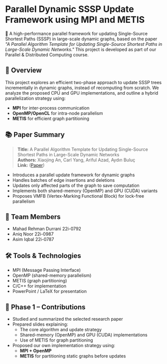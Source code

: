 # Parallel Dynamic SSSP Update Framework using MPI and METIS

🚀 A high-performance parallel framework for updating Single-Source Shortest Paths (SSSP) in large-scale dynamic graphs, based on the paper _"A Parallel Algorithm Template for Updating Single-Source Shortest Paths in Large-Scale Dynamic Networks."_ This project is developed as part of our Parallel & Distributed Computing course.

## 📌 Overview

This project explores an efficient two-phase approach to update SSSP trees incrementally in dynamic graphs, instead of recomputing from scratch. We analyze the proposed CPU and GPU implementations, and outline a hybrid parallelization strategy using:

- **MPI** for inter-process communication
- **OpenMP/OpenCL** for intra-node parallelism
- **METIS** for efficient graph partitioning


## 📚 Paper Summary

> **Title:** A Parallel Algorithm Template for Updating Single-Source Shortest Paths in Large-Scale Dynamic Networks  
> **Authors:** Xiaojing An, Carl Yang, Ariful Azad, Aydın Buluç  
> **Link:** ([Paper](https://drive.google.com/file/d/1I_W52vP4k3amMnXCPOuUzUgTXi9v3aXj/view))

- Introduces a parallel update framework for dynamic graphs
- Handles batches of edge insertions and deletions
- Updates only affected parts of the graph to save computation
- Implements both shared-memory (OpenMP) and GPU (CUDA) variants
- Proposes VMFB (Vertex-Marking Functional Block) for lock-free parallelism

## 👥 Team Members

- Mahad Rehman Durrani 22i-0792  
- Aniq Noor 22i-0987
- Asim Iqbal 22i-0787

## 🛠️ Tools & Technologies

- MPI (Message Passing Interface)
- OpenMP (shared-memory parallelism)
- METIS (graph partitioning)
- C/C++ for implementation
- PowerPoint / LaTeX for presentation


## 🧠 Phase 1 – Contributions

- Studied and summarized the selected research paper  
- Prepared slides explaining:
  - The core algorithm and update strategy
  - Shared-memory (OpenMP) and GPU (CUDA) implementations
  - Use of METIS for graph partitioning
- Proposed our own implementation strategy using:
  - **MPI + OpenMP**
  - **METIS** for partitioning static graphs before updates

